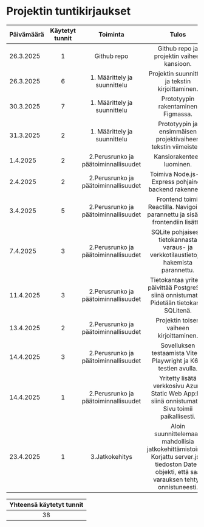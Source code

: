 # Projektin tuntikirjaukset

| Päivämäärä  | Käytetyt tunnit | Toiminta |  Tulos |
| :---  |     :---:      |     :---:      |     :---:      |
| 26.3.2025 | 1 | Github repo | Github repo ja projektin vaiheet kansioon. |
| 26.3.2025 | 6 | 1. Määrittely ja suunnittelu | Projektin suunnittelu ja tekstin kirjoittaminen. |
| 30.3.2025 | 7 | 1. Määrittely ja suunnittelu | Prototyypin rakentaminen Figmassa. |
| 31.3.2025 | 2 | 1. Määrittely ja suunnittelu| Prototyypin ja ensimmäisen projektivaiheen tekstin viimeistely. |
| 1.4.2025 | 2 | 2.Perusrunko ja päätoiminnallisuudet| Kansiorakenteen luominen. |
| 2.4.2025 | 2 | 2.Perusrunko ja päätoiminnallisuudet| Toimiva Node.js- ja Express pohjainen backend rakennettu.|
| 3.4.2025 | 5 | 2.Perusrunko ja päätoiminnallisuudet| Frontend toimii Reactilla. Navigointia parannettu ja sisältöä frontendiin lisätty. |
| 7.4.2025 | 3 | 2.Perusrunko ja päätoiminnallisuudet| SQLite pohjaisesta tietokannasta varaus- ja verkkotilaustietojen hakemista parannettu. |
| 11.4.2025 | 3 | 2.Perusrunko ja päätoiminnallisuudet| Tietokantaa yritetty päivittää PostgreSQL siinä onnistumatta. Pidetään tietokanta SQLitenä. |
| 13.4.2025 | 2 | 2.Perusrunko ja päätoiminnallisuudet| Projektin toisen vaiheen kirjoittaminen. |
| 14.4.2025 | 3 | 2.Perusrunko ja päätoiminnallisuudet| Sovelluksen testaamista Vitest, Playwright ja K6 -testien avulla. |
| 14.4.2025 | 1 | 2.Perusrunko ja päätoiminnallisuudet|  Yritetty lisätä verkkosivu Azure Static Web App:ksi siinä onnistumatta. Sivu toimii paikallisesti. |
| 23.4.2025 | 1 | 3.Jatkokehitys|  Aloin suunnittelemaan mahdollisia jatkokehittämistoimia. Korjattu server.js:n tiedoston Date-objekti, että saa varauksen tehtyä onnistuneesti.|


|Yhteensä käytetyt tunnit|
|     :---:      |
|38|